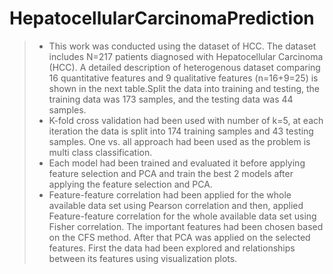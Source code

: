# HepatocellularCarcinomaPrediction
> - This work was conducted using the dataset of HCC. The dataset includes N=217 patients diagnosed with Hepatocellular Carcinoma (HCC). A detailed description of heterogenous dataset comparing 16 quantitative features and 9 qualitative features (n=16+9=25) is shown in the next table.Split the data into training and testing, the training data was 173 samples, and the testing data was 44 samples.
> - K-fold cross validation had been used with number of k=5, at each iteration the data is split into 174 training samples and 43 testing samples.
One vs. all approach had been used as the problem is multi class classification.
> - Each model had been trained and evaluated it before applying feature selection and PCA and train the best 2 models after applying the feature selection and PCA.
> - Feature-feature correlation had been applied for the whole available data set using Pearson correlation and then, applied Feature-feature correlation for the whole available data set using Fisher correlation. The important features had been chosen based on the CFS method. After that PCA was applied on the selected features. First the data had been explored and relationships between its features using visualization plots.

